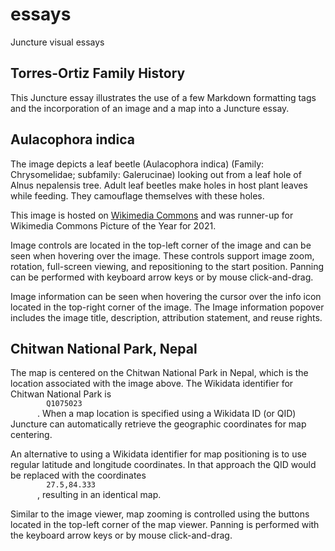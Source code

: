 # essays
Juncture visual essays
<section class="section1">
  <h1>
    Torres-Ortiz Family History
  </h1>
  <p>This Juncture essay illustrates the use of a few Markdown formatting tags and the incorporation of an image and a map into a Juncture essay.</p>
<section class="section2">
    <h2>
      Aulacophora indica
    </h2>
    
<ve-media right src="https://raicesculturalcenter.org/wp-content/uploads/2023/01/Torres-Ortiz-Family-1-scaled.jpeg">
    </ve-media>
    <p>The image depicts a leaf beetle (Aulacophora indica) (Family: Chrysomelidae; subfamily: Galerucinae) looking out from a leaf hole of Alnus nepalensis tree. Adult leaf beetles make holes in host plant leaves while feeding. They camouflage themselves with these holes.</p>
<p>This image is hosted on
       <a href="https://commons.wikimedia.org/wiki/File:The_Bug_Peek.jpg">Wikimedia Commons</a> 
      and was runner-up for Wikimedia Commons Picture of the Year for 2021.</p>
<p>Image controls are located in the top-left corner of the image and can be seen when hovering over the image. These controls support image zoom, rotation, full-screen viewing, and repositioning to the start position. Panning can be performed with keyboard arrow keys or by mouse click-and-drag.</p>
<p>Image information can be seen when hovering the cursor over the info icon located in the top-right corner of the image. The Image information popover includes the image title, description, attribution statement, and reuse rights.</p>
</section>
  <section class="section2">
    <h2>
      Chitwan National Park, Nepal
    </h2>
    
<ve-map center="Q1075023" right>
    </ve-map>
    <p>The map is centered on the Chitwan National Park in Nepal, which is the location associated with the image above. The Wikidata identifier for Chitwan National Park is
      <code>
        Q1075023
      </code>
      . When a map location is specified using a Wikidata ID (or QID) Juncture can automatically retrieve the geographic coordinates for map centering.</p>
<p>An alternative to using a Wikidata identifier for map positioning is to use regular latitude and longitude coordinates. In that approach the QID would be replaced with the coordinates
      <code>
        27.5,84.333
      </code>
      , resulting in an identical map.</p>
<p>Similar to the image viewer, map zooming is controlled using the buttons located in the top-left corner of the map viewer. Panning is performed with the keyboard arrow keys or by mouse click-and-drag.</p>
</section>
</section>
